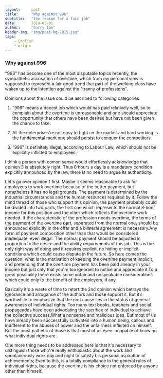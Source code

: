 ```yaml
---
layout:     post
title:      "Why against 996"
subtitle:   "the reason for a fair job"
date:       2019-05-01
author:     "Garry fan"
header-img: "img/post-bg-2015.jpg"
tags:
    - English
    - origin
---
```


### Why against 996

"996" has become one of the most disputable topics recently, the sympathetic accusation of overtime, which from my personal view is supposed to represent a fair good trend that part of the working class have waken up to the intention against the "tranny of professions".

Opinions about the issue could be ascribed to following categories:

1. "996" means a decent job which would has paid relatively well, so to complain about the overtime is unreasonable and one should appreciate the opportunity that others have been desired but have not been given the chance to take.

2. All the enterprises're not easy to fight on the market and hard working is the fundamental merit one should persist to conquer the competitors.

3. "996" is definitely illegal, according to Labour Law, which should not be explicitly inflicted to employees.

I think a person with comon sense would effortlessly acknowledge that opinion 3 is absolutely right. Thus 8 hours a day is a mandatory condition expicitily announced by the law, there is no need to argue its authenticity.

Let's go over opinion 1 first. Maybe it seems reasonable to ask for employees to work overtime because of the better payment, but nonetheless it has no legal grounds. The payment is determined by the industrial circumstances and the human resources required by it. Follow the mind thread of those who support this opinion, the payment probably could be divided into two parts, the first one which represents the normal 8-hour income for this position and the other which reflects the overtime work needed. If the characteristic of the profession needs overtime, the terms of the payment of the overtime part, separated from the normal one, should be announced explicitly in the offer and a bilateral agreement is necessary.Any form of payment composition other than that would be considered inadequate, even illegal. The normal payment should be adjusted in proportion to the desire and the ability requirements of this job. This is the only right way of doing and it requires explicit, no hiding or implicit conditions which could cause dispute in the future. So here comes the question, what is the motivation of keeping the overtime payment implicit, and pretending that the overtime payment has been paid already in your income but just only that you're too ignorant to notice and appreciate it.To a great possibility there exists some unfair and unspeakable considerations which could only to the benefit of the employers, if any. 

Basically it's a waste of time to retort the 2nd opinion which betrays the ignorance and arrogance of the authors and those support it. But it’s worthwhile to emphasize that the root cause lies in the status of general awareness of individual rights. Too many text books, teachers and social propagandas have been advocating the sacrifice of individual to achieve the collective success.What a nonsense and malicious idea. But most of us have already been successfully cultivated into a human being, callous and indifferent to the abuses of power and the unfairness inflicted on himself. But the most pathetic of those is that most of us even incapable of knowing what individual rights are.

One more thing needs to be addressed here is that it's necessary to distinguish those who're really enthusiastic about the work and spontaneously work day and night to satisfy his personal aspiration of achievements; Even to this, is a totally compliance to the general rules of individual rights, because the overtime is his choice not enforced by anyone other than himself. 

